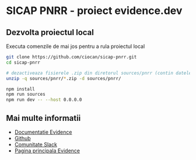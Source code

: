 # SICAP PNRR - proiect evidence.dev

## Dezvolta proiectul local

Executa comenzile de mai jos pentru a rula proiectul local

```bash
git clone https://github.com/ciocan/sicap-pnrr.git
cd sicap-pnrr

# dezactiveaza fisierele .zip din diretorul sources/pnrr (contin datele in format csv)
unzip -q sources/pnrr/*.zip -d sources/pnrr/

npm install
npm run sources
npm run dev -- --host 0.0.0.0
```

## Mai multe informatii

- [Documentatie Evidence](https://docs.evidence.dev/)
- [Github](https://github.com/evidence-dev/evidence)
- [Comunitate Slack](https://slack.evidence.dev/)
- [Pagina principala Evidence](https://www.evidence.dev)
